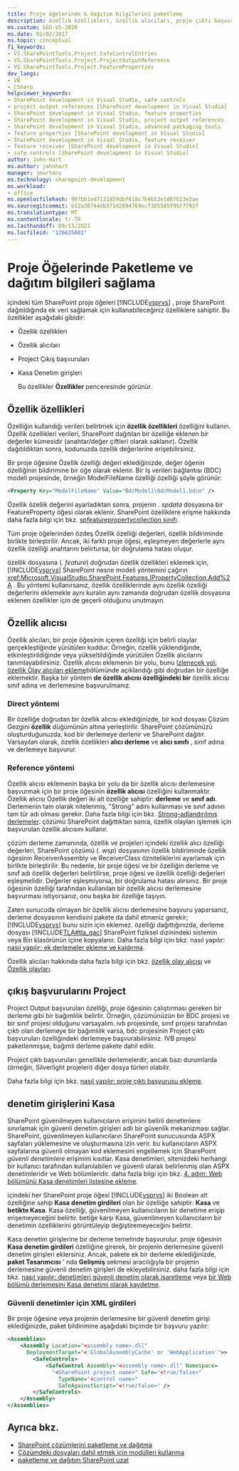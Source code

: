 ```yaml
---
title: Proje öğelerinde & dağıtım bilgilerini paketleme
description: özellik özellikleri, özellik alıcıları, proje çıktı başvuruları ve güvenli denetim varlıklarını kullanarak SharePoint proje öğelerinde paketleme ve dağıtım verileri ekleyin.
ms.custom: SEO-VS-2020
ms.date: 02/02/2017
ms.topic: conceptual
f1_keywords:
- VS.SharePointTools.Project.SafeControlEntries
- VS.SharePointTools.Project.ProjectOutputReference
- VS.SharePointTools.Project.FeatureProperties
dev_langs:
- VB
- CSharp
helpviewer_keywords:
- SharePoint development in Visual Studio, safe controls
- project output references [SharePoint development in Visual Studio]
- SharePoint development in Visual Studio, feature properties
- SharePoint development in Visual Studio, project output references
- SharePoint development in Visual Studio, advanced packaging tools
- feature properties [SharePoint development in Visual Studio]
- SharePoint development in Visual Studio, feature receiver
- feature receiver [SharePoint development in Visual Studio]
- safe controls [SharePoint development in Visual Studio]
author: John-Hart
ms.author: johnhart
manager: jmartens
ms.technology: sharepoint-development
ms.workload:
- office
ms.openlocfilehash: 907bb1ed7131859dbf618c7b4b53e1d87b23e2ae
ms.sourcegitcommit: b12a38744db371d2894769ecf305585f9577792f
ms.translationtype: MT
ms.contentlocale: tr-TR
ms.lasthandoff: 09/13/2021
ms.locfileid: "126635601"
---
```

# <a name="provide-packaging-and-deployment-information-in-project-items"></a>Proje Öğelerinde Paketleme ve dağıtım bilgileri sağlama
  içindeki tüm SharePoint proje öğeleri [!INCLUDE[vsprvs](../sharepoint/includes/vsprvs-md.md)] , proje SharePoint dağıtıldığında ek veri sağlamak için kullanabileceğiniz özelliklere sahiptir. Bu özellikler aşağıdaki gibidir:

- Özellik özellikleri

- Özellik alıcıları

- Project Çıkış başvuruları

- Kasa Denetim girişleri

  Bu özellikler **Özellikler** penceresinde görünür.

## <a name="feature-properties"></a>Özellik özellikleri
 Özelliğin kullandığı verileri belirtmek için **özellik özellikleri** özelliğini kullanın. Özellik özellikleri verileri, SharePoint dağıtılan bir özelliğe eklenen bir değerler kümesidir (anahtar/değer çiftleri olarak saklanır). Özellik dağıtıldıktan sonra, kodunuzda özellik değerlerine erişebilirsiniz.

 Bir proje öğesine Özellik özelliği değeri eklediğinizde, değer öğenin özelliğinin bildirimine bir öğe olarak eklenir. Bir Iş verileri bağlantısı (BDC) modeli projesinde, örneğin ModelFileName özelliği özelliği şöyle görünür:

```xml
<Property Key="ModelFileName" Value="BdcModel1\BdcModel1.bdcm" />
```

 Özellik özellik değerini ayarladıktan sonra, projenin *. spdata* dosyasına bir FeatureProperty öğesi olarak eklenir. SharePoint özelliklere erişme hakkında daha fazla bilgi için bkz. [spfeaturepropertycollection sınıfı](/previous-versions/office/sharepoint-server/ms461895(v=office.15)).

 Tüm proje öğelerinden özdeş Özellik özelliği değerleri, özellik bildiriminde birlikte birleştirilir. Ancak, iki farklı proje öğesi, eşleşmeyen değerlerle aynı özellik özelliği anahtarını belirtursa, bir doğrulama hatası oluşur.

 özellik dosyasına (*. feature*) doğrudan özellik özellikleri eklemek için, [!INCLUDE[vsprvs](../sharepoint/includes/vsprvs-md.md)] SharePoint nesne modeli yöntemini çağırın <xref:Microsoft.VisualStudio.SharePoint.Features.IPropertyCollection.Add%2A> . Bu yöntemi kullanırsanız, özellik özelliklerinde aynı özellik özelliği değerlerini eklemekle aynı kuralın aynı zamanda doğrudan özellik dosyasına eklenen özellikler için de geçerli olduğunu unutmayın.

## <a name="feature-receiver"></a>Özellik alıcısı
 Özellik alıcıları, bir proje öğesinin içeren özelliği için belirli olaylar gerçekleştiğinde yürütülen koddur. Örneğin, özellik yüklendiğinde, etkinleştirildiğinde veya yükseltildiğinde yürütülen Özellik alıcılarını tanımlayabilirsiniz. Özellik alıcısı eklemenin bir yolu, bunu [Izlenecek yol: özellik Olay alıcıları ekleme](../sharepoint/walkthrough-add-feature-event-receivers.md)bölümünde açıklandığı gibi doğrudan bir özelliğe eklemektir. Başka bir yöntem **de özellik alıcısı özelliğindeki bir** özellik alıcısı sınıf adına ve derlemesine başvurulmanız.

### <a name="direct-method"></a>Direct yöntemi
 Bir özelliğe doğrudan bir özellik alıcısı eklediğinizde, bir kod dosyası Çözüm Gezgini **özellik** düğümünün altına yerleştirilir. SharePoint çözümünüzü oluşturduğunuzda, kod bir derlemeye derlenir ve SharePoint dağıtır. Varsayılan olarak, özellik özellikleri **alıcı derleme** ve **alıcı sınıfı** , sınıf adına ve derlemeye başvurur.

### <a name="reference-method"></a>Reference yöntemi
 Özellik alıcısı eklemenin başka bir yolu da bir özellik alıcısı derlemesine başvurmak için bir proje öğesinin **özellik alıcısı** özelliğini kullanmaktır. Özellik alıcısı Özellik değeri iki alt özelliğe sahiptir: **derleme** ve **sınıf adı**. Derlemenin tam olarak nitelenmiş, "Strong" adını kullanması ve sınıf adının tam tür adı olması gerekir. Daha fazla bilgi için bkz. [Strong-adlandırılmış derlemeler](/previous-versions/dotnet/netframework-4.0/wd40t7ad(v=vs.100)). çözümü SharePoint dağıttıktan sonra, özellik olayları işlemek için başvurulan özellik alıcısını kullanır.

 çözüm derleme zamanında, özellik ve projeleri içindeki özellik alıcı özelliği değerleri, SharePoint çözümü (*. wsp*) dosyasının özellik bildiriminde özellik öğesinin ReceiverAssembly ve ReceiverClass özniteliklerini ayarlamak için birlikte birleştirilir. Bu nedenle, bir proje öğesi ve bir özelliğin derleme ve sınıf adı özellik değerleri belirtilirse, proje öğesi ve özellik özelliği değerleri eşleşmelidir. Değerler eşleşmiyorsa, bir doğrulama hatası alırsınız. Bir proje öğesinin özelliği tarafından kullanılan bir özellik alıcısı derlemesine başvurması istiyorsanız, onu başka bir özelliğe taşıyın.

 Zaten sunucuda olmayan bir özellik alıcısı derlemesine başvuru yaparsanız, derleme dosyasının kendisini pakete da dahil etmeniz gerekir; [!INCLUDE[vsprvs](../sharepoint/includes/vsprvs-md.md)] bunu sizin için eklemez. özelliği dağıttığınızda, derleme dosyası [!INCLUDE[TLA#tla_gac](../sharepoint/includes/tlasharptla-gac-md.md)] SharePoint fiziksel dizinindeki sistemin veya Bin klasörünün içine kopyalanır. Daha fazla bilgi için bkz. nasıl yapılır: [nasıl yapılır: ek derlemeler ekleme ve kaldırma](../sharepoint/how-to-add-and-remove-additional-assemblies.md).

 Özellik alıcıları hakkında daha fazla bilgi için bkz. [özellik olay alıcısı](/previous-versions/office/developer/sharepoint-2007/bb862634(v=office.12)) ve [Özellik olayları](/previous-versions/office/developer/sharepoint-2010/ms469501(v=office.14)).

## <a name="project-output-references"></a>çıkış başvurularını Project
 Project Output başvuruları özelliği, proje öğesinin çalıştırması gereken bir derleme gibi bir bağımlılık belirtir. Örneğin, çözümünüzün bir BDC projesi ve bir sınıf projesi olduğunu varsayalım. ivb projesinde, sınıf projesi tarafından çıktı olan derlemeye bir bağımlılık varsa, bdc projesinin Project çıktı başvuruları özelliğindeki derlemeye başvurabilirsiniz. IVB projesi paketlenmişse, bağımlı derleme pakete dahil edilir.

 Project çıktı başvuruları genellikle derlemelerdir, ancak bazı durumlarda (örneğin, Silverlight projeleri) diğer dosya türleri olabilir.

 Daha fazla bilgi için bkz. [nasıl yapılır: proje çıktı başvurusu ekleme](../sharepoint/how-to-add-a-project-output-reference.md).

## <a name="safe-control-entries"></a>denetim girişlerini Kasa
 SharePoint güvenilmeyen kullanıcıların erişimini belirli denetimlere sınırlamak için güvenli denetim girişleri adlı bir güvenlik mekanizması sağlar. SharePoint, güvenilmeyen kullanıcıların SharePoint sunucusunda ASPX sayfaları yüklemesine ve oluşturmasına izin verir. bu kullanıcıların ASPX sayfalarına güvenli olmayan kod eklemesini engellemek için SharePoint *güvenli denetimlere* erişimini kısıtlar. Kasa denetimleri, sitenizdeki herhangi bir kullanıcı tarafından kullanılabilen ve güvenli olarak belirlenmiş olan ASPX denetimleridir ve Web bölümleridir. daha fazla bilgi için bkz. [4. adım: Web bölümünü Kasa denetimleri listesine ekleme](/previous-versions/office/developer/sharepoint-2007/ms581321(v=office.12)).

 içindeki her SharePoint proje öğesi [!INCLUDE[vsprvs](../sharepoint/includes/vsprvs-md.md)] iki Boolean alt özelliğine sahip **Kasa denetim girdileri** olan bir özelliğe sahiptir: **Kasa** ve **betikte Kasa**. Kasa özelliği, güvenilmeyen kullanıcıların bir denetime erişip erişemeyeceğini belirtir. betiğe karşı Kasa, güvenilmeyen kullanıcıların bir denetimin özelliklerini görüntüleyip değiştiremeyeceğini belirtir.

 Kasa denetim girişlerine bir derleme temelinde başvurulur. proje öğesinin **Kasa denetim girdileri** özelliğine girerek, bir projenin derlemesine güvenli denetim girişleri eklersiniz. Ancak, pakete ek bir derleme eklediğinizde, **paket Tasarımcısı** ' nda **Gelişmiş** sekmesi aracılığıyla bir projenin derlemesine güvenli denetim girişleri de ekleyebilirsiniz. daha fazla bilgi için bkz. [nasıl yapılır: denetimleri güvenli denetim olarak işaretleme](../sharepoint/how-to-mark-controls-as-safe-controls.md) veya [bir Web bölümü derlemesini Kasa denetimi olarak kaydetme](/previous-versions/office/developer/sharepoint2003/dd587360(v=office.11)).

### <a name="xml-entries-for-safe-controls"></a>Güvenli denetimler için XML girdileri
 Bir proje öğesine veya projenin derlemesine bir güvenli denetim girişi eklediğinizde, paket bildirimine aşağıdaki biçimde bir başvuru yazılır:

```xml
<Assemblies>
    <Assembly Location="<assembly name>.dll"
      DeploymentTarget="<'GlobalAssemblyCache' or 'WebApplication'">>
        <SafeControls>
            <SafeControl Assembly="<assembly name>.dll" Namespace=
              "<SharePoint project name>" Safe="<true/false>"
                TypeName="<control name>"
                SafeAgainstScript="<true/false>" />
        </SafeControls>
    </Assembly>
</Assemblies>
```

## <a name="see-also"></a>Ayrıca bkz.
- [SharePoint çözümlerini paketleme ve dağıtma](../sharepoint/packaging-and-deploying-sharepoint-solutions.md)
- [Çözümdeki dosyaları dahil etmek için modülleri kullanma](../sharepoint/using-modules-to-include-files-in-the-solution.md)
- [paketleme ve dağıtım SharePoint uzat](../sharepoint/extending-sharepoint-packaging-and-deployment.md)
